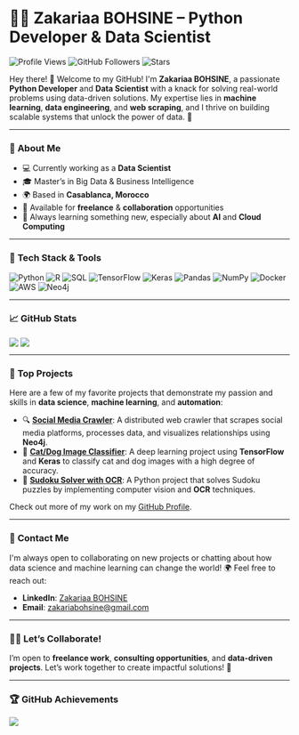 # 👨‍💻 Zakariaa BOHSINE – Python Developer & Data Scientist

![Profile Views](https://komarev.com/ghpvc/?username=ZakariaaBOHSINE&label=PROFILE+VIEWS&color=blue&style=flat-square)
![GitHub Followers](https://img.shields.io/github/followers/ZakariaaBOHSINE?style=flat-square)
![Stars](https://img.shields.io/github/stars/ZakariaaBOHSINE?style=flat-square)

Hey there! 👋 Welcome to my GitHub! I'm **Zakariaa BOHSINE**, a passionate **Python Developer** and **Data Scientist** with a knack for solving real-world problems using data-driven solutions. My expertise lies in **machine learning**, **data engineering**, and **web scraping**, and I thrive on building scalable systems that unlock the power of data. 🚀

---

### 🚀 **About Me**

- 💻 Currently working as a **Data Scientist**
- 🎓 Master’s in Big Data & Business Intelligence
- 🌍 Based in **Casablanca, Morocco**
- 🤝 Available for **freelance** & **collaboration** opportunities
- 🧠 Always learning something new, especially about **AI** and **Cloud Computing**

---

### 🔧 **Tech Stack & Tools**

![Python](https://img.shields.io/badge/Python-3776AB?style=for-the-badge&logo=python&logoColor=white)
![R](https://img.shields.io/badge/R-276DC3?style=for-the-badge&logo=r&logoColor=white)
![SQL](https://img.shields.io/badge/SQL-4479A1?style=for-the-badge&logo=postgresql&logoColor=white)
![TensorFlow](https://img.shields.io/badge/TensorFlow-FF6F00?style=for-the-badge&logo=tensorflow&logoColor=white)
![Keras](https://img.shields.io/badge/Keras-D00000?style=for-the-badge&logo=keras&logoColor=white)
![Pandas](https://img.shields.io/badge/Pandas-150458?style=for-the-badge&logo=pandas&logoColor=white)
![NumPy](https://img.shields.io/badge/NumPy-013243?style=for-the-badge&logo=numpy&logoColor=white)
![Docker](https://img.shields.io/badge/Docker-2496ED?style=for-the-badge&logo=docker&logoColor=white)
![AWS](https://img.shields.io/badge/AWS-FF9900?style=for-the-badge&logo=amazon-aws&logoColor=white)
![Neo4j](https://img.shields.io/badge/Neo4j-008CC1?style=for-the-badge&logo=neo4j&logoColor=white)

---

### 📈 **GitHub Stats**

<img align="center" src="https://github-readme-stats.vercel.app/api?username=ZakariaaBOHSINE&show_icons=true&hide=issues&theme=radical&hide_border=true" />
<img align="center" src="https://github-readme-streak-stats.herokuapp.com/?user=ZakariaaBOHSINE&theme=radical&hide_border=true" />

---

### 🚀 **Top Projects**

Here are a few of my favorite projects that demonstrate my passion and skills in **data science**, **machine learning**, and **automation**:

- 🔍 **[Social Media Crawler](https://github.com/ZakariaaBOHSINE/social-media-crawler)**: A distributed web crawler that scrapes social media platforms, processes data, and visualizes relationships using **Neo4j**.
- 🧠 **[Cat/Dog Image Classifier](https://github.com/ZakariaaBOHSINE/cat-dog-classifier)**: A deep learning project using **TensorFlow** and **Keras** to classify cat and dog images with a high degree of accuracy.
- 🎯 **[Sudoku Solver with OCR](https://github.com/ZakariaaBOHSINE/sudoku-solver)**: A Python project that solves Sudoku puzzles by implementing computer vision and **OCR** techniques.

Check out more of my work on my [GitHub Profile](https://github.com/ZakariaaBOHSINE?tab=repositories).

---

### 💼 **Contact Me**

I'm always open to collaborating on new projects or chatting about how data science and machine learning can change the world! 🌍 Feel free to reach out:

- **LinkedIn**: [Zakariaa BOHSINE](https://www.linkedin.com/in/zakariaa-bohsine)
- **Email**: [zakariabohsine@gmail.com](mailto:zakariabohsine@gmail.com)

---

### 🧑‍💻 **Let’s Collaborate!**

I’m open to **freelance work**, **consulting opportunities**, and **data-driven projects**. Let’s work together to create impactful solutions! 🚀

---

### 🏆 **GitHub Achievements**

<img src="https://github-profile-trophy.vercel.app/?username=ZakariaaBOHSINE&theme=radical&row=1&column=6" />
